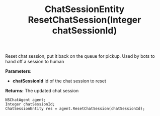 ﻿---
uid: crmscript_ref_NSChatAgent_ResetChatSession
title: ChatSessionEntity ResetChatSession(Integer chatSessionId)
intellisense: NSChatAgent.ResetChatSession
keywords: NSChatAgent, ResetChatSession
so.topic: reference
---

Reset chat session, put it back on the queue for pickup. Used by bots to hand off a session to human

**Parameters:**
 - **chatSessionId** id of the chat session to reset

**Returns:** The updated chat session

```crmscript
NSChatAgent agent;
Integer chatSessionId;
ChatSessionEntity res = agent.ResetChatSession(chatSessionId);
```

